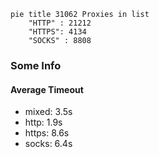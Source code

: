 
```mermaid
pie title 31062 Proxies in list
    "HTTP" : 21212
    "HTTPS": 4134
    "SOCKS" : 8808
```

### Some Info
#### Average Timeout

- mixed: 3.5s
- http: 1.9s
- https: 8.6s
- socks: 6.4s